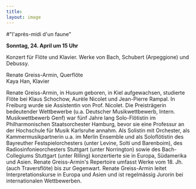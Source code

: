 ```yaml
---
title: 
layout: image
---
```


#"l'après-midi d'un faune"   

**Sonntag, 24. April um 15 Uhr** 

Konzert für Flöte und Klavier. Werke von Bach, Schubert (Arpeggione) und Debussy.  

Renate Greiss-Armin, Querflöte  
Kaya Han, Klavier    

Renate Greiss-Armin, in Husum geboren, in Kiel aufgewachsen, studierte Flöte bei Klaus Schochow, Aurèle Nicolet und Jean-Pierre Rampal. In Freiburg wurde sie Assistentin von Prof. Nicolet. 
Die Preisträgerin bedeutender Wettbewerbe (u.a. Deutscher Musikwettbewerb, Intern. Musikwettbewerb Genf) war fünf Jahre lang Solo-Flötistin im Philharmonischen Staatsorchester Hamburg, bevor sie eine Professur an der Hochschule für Musik Karlsruhe annahm.
Als Solistin mit Orchester, als Kammermusikpartnerin u.a. im Merlin Ensemble und als Soloflötistin des Bayreuther Festspielorchesters (unter Levine, Solti und Barenboim), des Radiosinfonieorchesters Stuttgart (unter Norrington) sowie des Bach-Collegiums Stuttgart (unter Rilling) konzertierte sie in Europa, Südamerika und Asien. Renate Greiss-Armin's Repertoire umfasst Werke vom 18. Jh. (auch Traversflöte) bis zur Gegenwart.
Renate Greiss-Armin leitet Interpretationskurse in Europa und Asien und ist
regelmässig Jurorin bei internationalen Wettbewerben.
